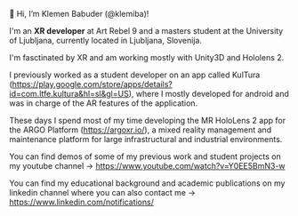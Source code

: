 👋 Hi, I’m Klemen Babuder (@klemiba)!

I'm an **XR developer** at Art Rebel 9 and a masters student at the University of Ljubljana, currently located in Ljubljana, Slovenija. 

I'm fasctinated by XR and am working mostly with Unity3D and Hololens 2.

I previously worked as a student developer on an app called KulTura (https://play.google.com/store/apps/details?id=com.ltfe.kultura&hl=sl&gl=US), 
where I mostly developed for android and was in charge of the AR features of the application.

These days I spend most of my time developing the MR HoloLens 2 app for the ARGO Platform (https://argoxr.io/), a mixed reality management and maintenance platform for large infrastructural and industrial environments.

You can find demos of some of my previous work and student projects on my youtube channel -> https://www.youtube.com/watch?v=Y0EE5BmN3-w

You can find my educational background and academic publications on my linkedin channel where you can also contact me -> https://www.linkedin.com/notifications/

<!---
klemiba/klemiba is a ✨ special ✨ repository because its `README.md` (this file) appears on your GitHub profile.
You can click the Preview link to take a look at your changes.
--->
